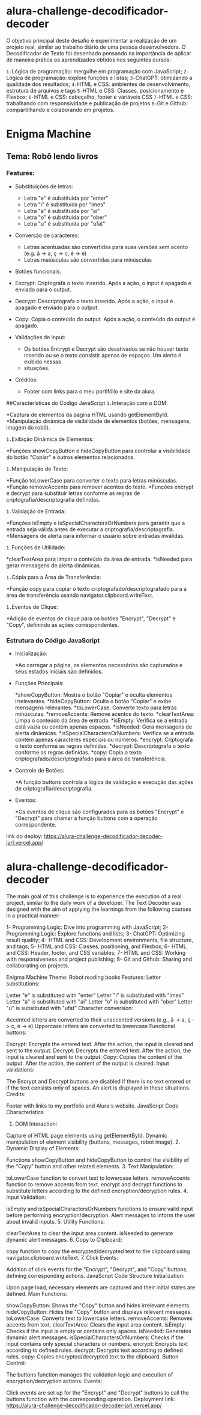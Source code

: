 # alura-challenge-decodificador-decoder
O objetivo principal deste desafio é experimentar a realização de um projeto real, similar ao trabalho diário de uma pessoa desenvolvedora.
O Decodificador de Texto foi desenhado pensando na importância de aplicar de maneira prática os aprendizados obtidos nos seguintes cursos:

`1-`Lógica de programação: mergulhe em programação com JavaScript;
`2-`Lógica de programação: explore funções e listas; 
`3-`ChatGPT: otimizando a qualidade dos resultados;
`4-`HTML e CSS: ambientes de desenvolvimento, estrutura de arquivos e tags
`5-`HTML e CSS: Classes, posicionamento e Flexbox;
`6-`HTML e CSS: cabeçalho, footer e variáveis CSS 
`7-`HTML e CSS: trabalhando com responsividade e publicação de projetos 
`8-`Git e Github: compartilhando e colaborando em projetos.

# Enigma Machine
## Tema: Robô lendo livros
### Features:

* Substituições de letras:

  * Letra "e" é substituída por "enter"
  * Letra "i" é substituída por "imes"
  * Letra "a" é substituída por "ai"
  * Letra "o" é substituída por "ober"
  * Letra "u" é substituída por "ufat"
    
* Conversão de caracteres:

  * Letras acentuadas são convertidas para suas versões sem acento (e.g. ã -> a, ç -> c, é -> e)
  * Letras maiúsculas são convertidas para minúsculas

 * Botões funcionais:

  * Encrypt: Criptografa o texto inserido. Após a ação, o input é apagado e enviado para o output.
  * Decrypt: Descriptografa o texto inserido. Após a ação, o input é apagado e enviado para o output.
  * Copy: Copia o conteúdo do output. Após a ação, o conteúdo do output é apagado.

* Validações de input:

  * Os botões Encrypt e Decrypt são desativados se não houver texto inserido ou se o texto consistir apenas de espaços. Um alerta é exibido nessas 
  * situações.

* Créditos:
  * Footer com links para o meu portifólio e site da alura.


##Características do Código JavaScript
`1.`Interação com o DOM:

  *Captura de elementos da página HTML usando getElementById.
  *Manipulação dinâmica de visibilidade de elementos (botões, mensagens, imagem do robô).

`1.`Exibição Dinâmica de Elementos:

  *Funções showCopyButton e hideCopyButton para controlar a visibilidade do botão "Copiar" e outros elementos relacionados.

`1.`Manipulação de Texto:

  *Função toLowerCase para converter o texto para letras minúsculas.
  *Função removeAccents para remover acentos do texto.
  *Funções encrypt e decrypt para substituir letras conforme as regras de criptografia/descriptografia definidas.

`1.`Validação de Entrada:

  *Funções isEmpty e isSpecialCharactersOrNumbers para garantir que a entrada seja válida antes de executar a criptografia/descriptografia.
  *Mensagens de alerta para informar o usuário sobre entradas inválidas.

`1.`Funções de Utilidade:

  *clearTextArea para limpar o conteúdo da área de entrada.
  *isNeeded para gerar mensagens de alerta dinâmicas.

`1.`Cópia para a Área de Transferência:

  *Função copy para copiar o texto criptografado/descriptografado para a área de transferência usando navigator.clipboard.writeText.

`1.`Eventos de Clique:

  *Adição de eventos de clique para os botões "Encrypt", "Decrypt" e "Copy", definindo as ações correspondentes.

### Estrutura do Código JavaScript

* Inicialização:

  *Ao carregar a página, os elementos necessários são capturados e seus estados iniciais são definidos.

* Funções Principais:

  *showCopyButton: Mostra o botão "Copiar" e oculta elementos irrelevantes.
  *hideCopyButton: Oculta o botão "Copiar" e exibe mensagens relevantes.
  *toLowerCase: Converte texto para letras minúsculas.
  *removeAccents: Remove acentos do texto.
  *clearTextArea: Limpa o conteúdo da área de entrada.
  *isEmpty: Verifica se a entrada está vazia ou contém apenas espaços.
  *isNeeded: Gera mensagens de alerta dinâmicas.
  *isSpecialCharactersOrNumbers: Verifica se a entrada contém apenas caracteres especiais ou números.
  *encrypt: Criptografa o texto conforme as regras definidas.
  *decrypt: Descriptografa o texto conforme as regras definidas.
  *copy: Copia o texto criptografado/descriptografado para a área de transferência.

* Controle de Botões:

  *A função buttons controla a lógica de validação e execução das ações de criptografia/descriptografia.

* Eventos:

  *Os eventos de clique são configurados para os botões "Encrypt" e "Decrypt" para chamar a função buttons com a operação correspondente.

link do deploy: https://alura-challenge-decodificador-decoder-jarl.vercel.app/

# alura-challenge-decodificador-decoder

The main goal of this challenge is to experience the execution of a real project, similar to the daily work of a developer.
The Text Decoder was designed with the aim of applying the learnings from the following courses in a practical manner:

1- Programming Logic: Dive into programming with JavaScript;
2- Programming Logic: Explore functions and lists;
3- ChatGPT: Optimizing result quality;
4- HTML and CSS: Development environments, file structure, and tags;
5- HTML and CSS: Classes, positioning, and Flexbox;
6- HTML and CSS: Header, footer, and CSS variables;
7- HTML and CSS: Working with responsiveness and project publishing;
8- Git and Github: Sharing and collaborating on projects.

Enigma Machine
Theme: Robot reading books
Features:
Letter substitutions:

Letter "e" is substituted with "enter"
Letter "i" is substituted with "imes"
Letter "a" is substituted with "ai"
Letter "o" is substituted with "ober"
Letter "u" is substituted with "ufat"
Character conversion:

Accented letters are converted to their unaccented versions (e.g., ã -> a, ç -> c, é -> e)
Uppercase letters are converted to lowercase
Functional buttons:

Encrypt: Encrypts the entered text. After the action, the input is cleared and sent to the output.
Decrypt: Decrypts the entered text. After the action, the input is cleared and sent to the output.
Copy: Copies the content of the output. After the action, the content of the output is cleared.
Input validations:

The Encrypt and Decrypt buttons are disabled if there is no text entered or if the text consists only of spaces. An alert is displayed in these situations.
Credits:

Footer with links to my portfolio and Alura's website.
JavaScript Code Characteristics
1. DOM Interaction:

Capture of HTML page elements using getElementById.
Dynamic manipulation of element visibility (buttons, messages, robot image).
2. Dynamic Display of Elements:

Functions showCopyButton and hideCopyButton to control the visibility of the "Copy" button and other related elements.
3. Text Manipulation:

toLowerCase function to convert text to lowercase letters.
removeAccents function to remove accents from text.
encrypt and decrypt functions to substitute letters according to the defined encryption/decryption rules.
4. Input Validation:

isEmpty and isSpecialCharactersOrNumbers functions to ensure valid input before performing encryption/decryption.
Alert messages to inform the user about invalid inputs.
5. Utility Functions:

clearTextArea to clear the input area content.
isNeeded to generate dynamic alert messages.
6. Copy to Clipboard:

copy function to copy the encrypted/decrypted text to the clipboard using navigator.clipboard.writeText.
7. Click Events:

Addition of click events for the "Encrypt", "Decrypt", and "Copy" buttons, defining corresponding actions.
JavaScript Code Structure
Initialization:

Upon page load, necessary elements are captured and their initial states are defined.
Main Functions:

showCopyButton: Shows the "Copy" button and hides irrelevant elements.
hideCopyButton: Hides the "Copy" button and displays relevant messages.
toLowerCase: Converts text to lowercase letters.
removeAccents: Removes accents from text.
clearTextArea: Clears the input area content.
isEmpty: Checks if the input is empty or contains only spaces.
isNeeded: Generates dynamic alert messages.
isSpecialCharactersOrNumbers: Checks if the input contains only special characters or numbers.
encrypt: Encrypts text according to defined rules.
decrypt: Decrypts text according to defined rules.
copy: Copies encrypted/decrypted text to the clipboard.
Button Control:

The buttons function manages the validation logic and execution of encryption/decryption actions.
Events:

Click events are set up for the "Encrypt" and "Decrypt" buttons to call the buttons function with the corresponding operation.
Deployment link: https://alura-challenge-decodificador-decoder-jarl.vercel.app/
